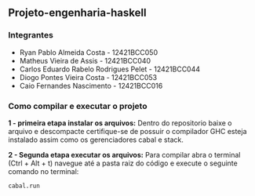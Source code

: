 ## Projeto-engenharia-haskell

### Integrantes
- Ryan Pablo Almeida Costa - 12421BCC050
- Matheus Vieira de Assis - 12421BCC040
- Carlos Eduardo Rabelo Rodrigues Pelet - 12421BCC044
- Diogo Pontes Vieira Costa - 12421BCC053
- Caio Fernandes Nascimento - 12421BCC016
  
### Como compilar e executar o projeto
**1 - primeira etapa instalar os arquivos:** 
Dentro do repositorio baixe o arquivo e descompacte certifique-se de possuir o compilador GHC esteja instalado assim como os gerenciadores cabal e stack.

**2 - Segunda etapa executar os arquivos:** 
Para compilar abra o terminal (Ctrl + Alt + t) navegue até a pasta raiz do código e execute o seguinte comando no terminal:
```
cabal.run
```
